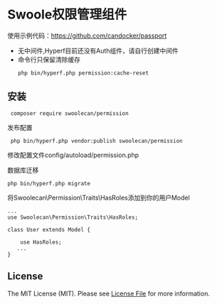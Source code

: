 # Swoole权限管理组件

使用示例代码：<https://github.com/candocker/passport>

 - 无中间件,Hyperf目前还没有Auth组件，请自行创建中间件
 - 命令行只保留清除缓存
   ```
   php bin/hyperf.php permission:cache-reset
   ```

## 安装

 ```
  composer require swoolecan/permission
 ```
发布配置
```
 php bin/hyperf.php vendor:publish swoolecan/permission
```
修改配置文件config/autoload/permission.php

数据库迁移

```
php bin/hyperf.php migrate
```
将Swoolecan\Permission\Traits\HasRoles添加到你的用户Model

```
...
use Swoolecan\Permission\Traits\HasRoles;

class User extends Model {
    
    use HasRoles;
   ...
}
```

## License

The MIT License (MIT). Please see [License File](LICENSE.md) for more information.
